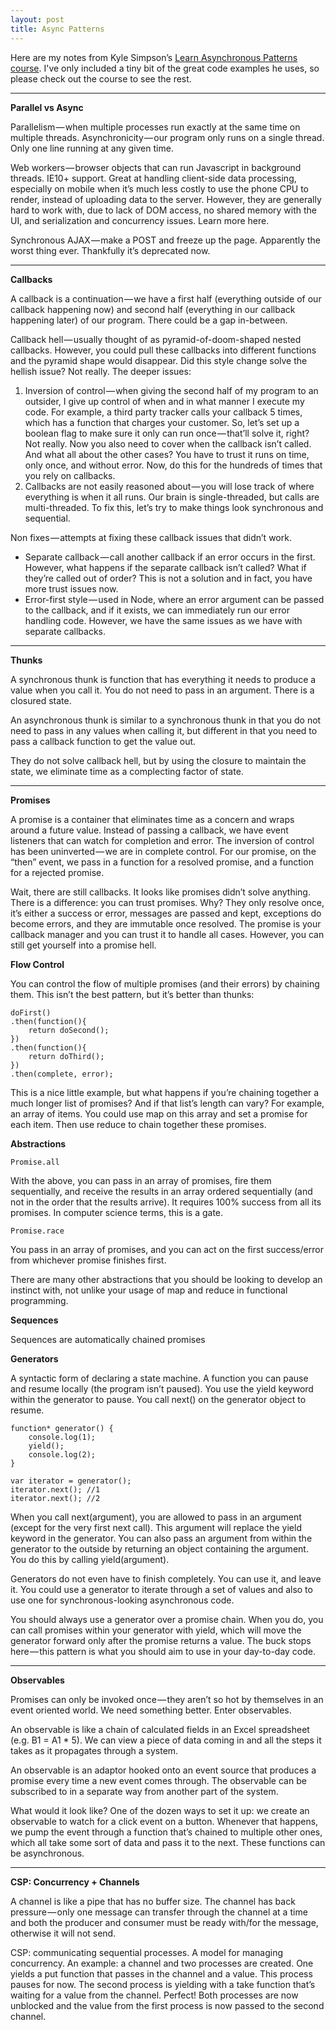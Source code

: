 ```yaml
---
layout: post
title: Async Patterns
---
```


Here are my notes from Kyle Simpson’s <a href="https://frontendmasters.com/courses/rethinking-async-js/" target="_blank">Learn Asynchronous Patterns course</a>. I've only included a tiny bit of the great code examples he uses, so please check out the course to see the rest.

---

**Parallel vs Async**

Parallelism — when multiple processes run exactly at the same time on multiple threads.
Asynchronicity — our program only runs on a single thread. Only one line running at any given time.

Web workers — browser objects that can run Javascript in background threads. IE10+ support. Great at handling client-side data processing, especially on mobile when it’s much less costly to use the phone CPU to render, instead of uploading data to the server. However, they are generally hard to work with, due to lack of DOM access, no shared memory with the UI, and serialization and concurrency issues. Learn more here.

Synchronous AJAX — make a POST and freeze up the page. Apparently the worst thing ever. Thankfully it’s deprecated now.

---

**Callbacks**

A callback is a continuation — we have a first half (everything outside of our callback happening now) and second half (everything in our callback happening later) of our program. There could be a gap in-between.

Callback hell — usually thought of as pyramid-of-doom-shaped nested callbacks. However, you could pull these callbacks into different functions and the pyramid shape would disappear. Did this style change solve the hellish issue? Not really. The deeper issues:

1. Inversion of control — when giving the second half of my program to an outsider, I give up control of when and in what manner I execute my code. For example, a third party tracker calls your callback 5 times, which has a function that charges your customer. So, let’s set up a boolean flag to make sure it only can run once — that’ll solve it, right? Not really. Now you also need to cover when the callback isn’t called. And what all about the other cases? You have to trust it runs on time, only once, and without error. Now, do this for the hundreds of times that you rely on callbacks.
2. Callbacks are not easily reasoned about — you will lose track of where everything is when it all runs. Our brain is single-threaded, but calls are multi-threaded. To fix this, let’s try to make things look synchronous and sequential.

Non fixes — attempts at fixing these callback issues that didn’t work.

- Separate callback — call another callback if an error occurs in the first. However, what happens if the separate callback isn’t called? What if they’re called out of order? This is not a solution and in fact, you have more trust issues now.
- Error-first style — used in Node, where an error argument can be passed to the callback, and if it exists, we can immediately run our error handling code. However, we have the same issues as we have with separate callbacks.

---

**Thunks**

A synchronous thunk is function that has everything it needs to produce a value when you call it. You do not need to pass in an argument. There is a closured state.

An asynchronous thunk is similar to a synchronous thunk in that you do not need to pass in any values when calling it, but different in that you need to pass a callback function to get the value out.

They do not solve callback hell, but by using the closure to maintain the state, we eliminate time as a complecting factor of state.

---

**Promises**

A promise is a container that eliminates time as a concern and wraps around a future value. Instead of passing a callback, we have event listeners that can watch for completion and error. The inversion of control has been uninverted — we are in complete control. For our promise, on the “then” event, we pass in a function for a resolved promise, and a function for a rejected promise.

Wait, there are still callbacks. It looks like promises didn’t solve anything. There is a difference: you can trust promises. Why? They only resolve once, it’s either a success or error, messages are passed and kept, exceptions do become errors, and they are immutable once resolved. The promise is your callback manager and you can trust it to handle all cases. However, you can still get yourself into a promise hell.

**Flow Control**

You can control the flow of multiple promises (and their errors) by chaining them. This isn’t the best pattern, but it’s better than thunks:

    doFirst()
    .then(function(){
        return doSecond(); 
    })
    .then(function(){
        return doThird();
    })
    .then(complete, error);

This is a nice little example, but what happens if you’re chaining together a much longer list of promises? And if that list’s length can vary? For example, an array of items. You could use map on this array and set a promise for each item. Then use reduce to chain together these promises.

**Abstractions**

    Promise.all

With the above, you can pass in an array of promises, fire them sequentially, and receive the results in an array ordered sequentially (and not in the order that the results arrive). It requires 100% success from all its promises. In computer science terms, this is a gate.

    Promise.race

You pass in an array of promises, and you can act on the first success/error from whichever promise finishes first.

There are many other abstractions that you should be looking to develop an instinct with, not unlike your usage of map and reduce in functional programming.

**Sequences**

Sequences are automatically chained promises

**Generators**

A syntactic form of declaring a state machine. A function you can pause and resume locally (the program isn’t paused). You use the yield keyword within the generator to pause. You call next() on the generator object to resume.

    function* generator() {
        console.log(1);
        yield();
        console.log(2);
    }

    var iterator = generator();
    iterator.next(); //1
    iterator.next(); //2

When you call next(argument), you are allowed to pass in an argument (except for the very first next call). This argument will replace the yield keyword in the generator. You can also pass an argument from within the generator to the outside by returning an object containing the argument. You do this by calling yield(argument).

Generators do not even have to finish completely. You can use it, and leave it. You could use a generator to iterate through a set of values and also to use one for synchronous-looking asynchronous code.

You should always use a generator over a promise chain. When you do, you can call promises within your generator with yield, which will move the generator forward only after the promise returns a value. The buck stops here — this pattern is what you should aim to use in your day-to-day code.

---

**Observables**

Promises can only be invoked once — they aren’t so hot by themselves in an event oriented world. We need something better. Enter observables.

An observable is like a chain of calculated fields in an Excel spreadsheet (e.g. B1 = A1 * 5). We can view a piece of data coming in and all the steps it takes as it propagates through a system.

An observable is an adaptor hooked onto an event source that produces a promise every time a new event comes through. The observable can be subscribed to in a separate way from another part of the system.

What would it look like? One of the dozen ways to set it up: we create an observable to watch for a click event on a button. Whenever that happens, we pump the event through a function that’s chained to multiple other ones, which all take some sort of data and pass it to the next. These functions can be asynchronous.

---

**CSP: Concurrency + Channels**

A channel is like a pipe that has no buffer size. The channel has back pressure — only one message can transfer through the channel at a time and both the producer and consumer must be ready with/for the message, otherwise it will not send.

CSP: communicating sequential processes. A model for managing concurrency. An example: a channel and two processes are created. One yields a put function that passes in the channel and a value. This process pauses for now. The second process is yielding with a take function that’s waiting for a value from the channel. Perfect! Both processes are now unblocked and the value from the first process is now passed to the second channel.